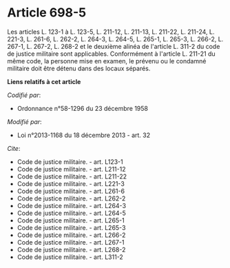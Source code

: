 # Article 698-5

Les articles L. 123-1 à L. 123-5, L. 211-12, L. 211-13, L. 211-22, L. 211-24, L. 221-3, L. 261-6, L. 262-2, L. 264-3, L.
264-5, L. 265-1, L. 265-3, L. 266-2, L. 267-1, L. 267-2, L. 268-2 et le deuxième alinéa de l'article L. 311-2 du code de
justice militaire sont applicables. Conformément à l'article L. 211-21 du même code, la personne mise en examen, le prévenu
ou le condamné militaire doit être détenu dans des locaux séparés.

**Liens relatifs à cet article**

_Codifié par_:

  - Ordonnance n°58-1296 du 23 décembre 1958

_Modifié par_:

  - Loi n°2013-1168 du 18 décembre 2013 - art. 32

_Cite_:

  - Code de justice militaire. - art. L123-1
  - Code de justice militaire. - art. L211-12
  - Code de justice militaire. - art. L211-22
  - Code de justice militaire. - art. L221-3
  - Code de justice militaire. - art. L261-6
  - Code de justice militaire. - art. L262-2
  - Code de justice militaire. - art. L264-3
  - Code de justice militaire. - art. L264-5
  - Code de justice militaire. - art. L265-1
  - Code de justice militaire. - art. L265-3
  - Code de justice militaire. - art. L266-2
  - Code de justice militaire. - art. L267-1
  - Code de justice militaire. - art. L268-2
  - Code de justice militaire. - art. L311-2
